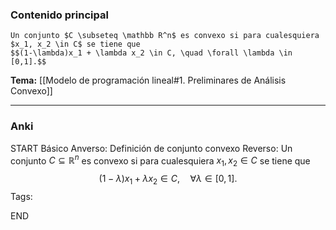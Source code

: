 ### Contenido principal

```ad-Formal
Un conjunto $C \subseteq \mathbb R^n$ es convexo si para cualesquiera $x_1, x_2 \in C$ se tiene que
$$(1-\lambda)x_1 + \lambda x_2 \in C, \quad \forall \lambda \in [0,1].$$
```

**Tema:** [[Modelo de programación lineal#1. Preliminares de Análisis Convexo]]

---
### Anki

START
Básico
Anverso: Definición de conjunto convexo
Reverso: Un conjunto $C \subseteq \mathbb R^n$ es convexo si para cualesquiera $x_1, x_2 \in C$ se tiene que
$$(1-\lambda)x_1 + \lambda x_2 \in C, \quad \forall \lambda \in [0,1].$$
Tags:
<!--ID: 1727083428005-->
END